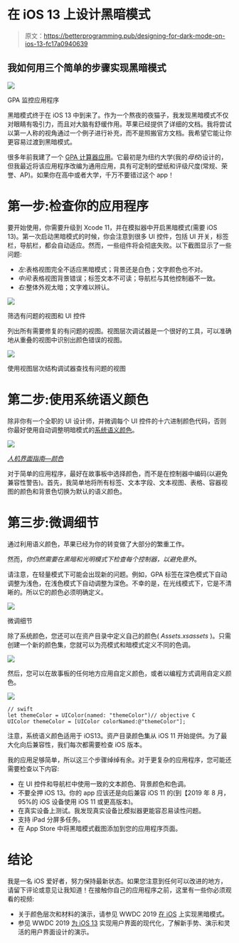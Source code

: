 # 在 iOS 13 上设计黑暗模式

> 原文：<https://betterprogramming.pub/designing-for-dark-mode-on-ios-13-fc17a0940639>

## 我如何用三个简单的步骤实现黑暗模式

![](img/89bfe079d272b618ddd83c58548a32ab.png)

GPA 监控应用程序

黑暗模式终于在 iOS 13 中到来了。作为一个熬夜的夜猫子，我发现黑暗模式不仅对眼睛有吸引力，而且对大脑有舒缓作用。苹果已经提供了详细的文档。我将尝试以第一人称的视角通过一个例子进行补充，而不是照搬官方文档。我希望它能让你更容易过渡到黑暗模式。

很多年前我建了一个 [GPA 计算器应用](https://apps.apple.com/us/app/gpa-master-a-gpa-calculator/id1480981622?ls=1)。它最初是为纽约大学(我的*母校*)设计的，但我最近将该应用程序改编为通用应用，具有可定制的壁纸和评级尺度(常规、荣誉、AP)。如果你在高中或者大学，千万不要错过这个 app！

# 第一步:检查你的应用程序

要开始使用，你需要升级到 Xcode 11，并在模拟器中开启黑暗模式(需要 iOS 13)。第一次启动黑暗模式的时候，你会注意到很多 UI 控件，包括 UI 开关，标签栏，导航栏，都会自动适应。然而，一些组件将会彻底失败。以下截图显示了一些问题:

*   *左*:表格视图完全不适应黑暗模式；背景还是白色；文字颜色也不对。
*   *中间*:表格视图背景错误；标签文本不可读；导航栏与其他控制器不一致。
*   *右*:整体外观太暗；文字难以辨认。

![](img/8fcff02ec5e05b17ac37f5a90f03b9cb.png)

筛选有问题的视图和 UI 控件

列出所有需要修复的有问题的视图。视图层次调试器是一个很好的工具，可以准确地从重叠的视图中识别出颜色错误的视图。

![](img/5c08551d667055ef298219fbc86cc3b3.png)

使用视图层次结构调试器查找有问题的视图

# 第二步:使用系统语义颜色

除非你有一个全职的 UI 设计师，并微调每个 UI 控件的十六进制颜色代码，否则你最好使用自动调整明暗模式的[系统语义颜色](https://developer.apple.com/design/human-interface-guidelines/ios/visual-design/color/)。

![](img/daf497c0566ede1eb3271ecb3d7fb2f3.png)

[*人机界面指南—颜色*](https://developer.apple.com/design/human-interface-guidelines/ios/visual-design/color/)

对于简单的应用程序，最好在故事板中选择颜色，而不是在控制器中编码(以避免兼容性警告)。首先，我简单地将所有标签、文本字段、文本视图、表格、容器视图的颜色和背景色切换为默认的语义颜色。

# 第三步:微调细节

通过利用语义颜色，苹果已经为你的转变做了大部分的繁重工作。

然而，*你仍然需要在黑暗和光明模式下检查每个控制器，以避免意外*。

请注意，在轻量模式下可能会出现新的问题。例如，GPA 标签在深色模式下自动调整为浅色，在浅色模式下自动调整为深色。不幸的是，在光线模式下，它是不清晰的。所以它的颜色必须明确定义。

![](img/81e098f8a8e60cb2a045bd2349c23742.png)

微调细节

除了系统颜色，您还可以在资产目录中定义自己的颜色( *Assets.xsassets* )。只需创建一个新的颜色集，您就可以为亮模式和暗模式定义不同的色调。

![](img/15dd3f4432bd72ebc22f3efa1cdba26a.png)

然后，您可以在故事板的任何地方应用自定义颜色，或者以编程方式调用自定义颜色。

![](img/61d9e255f27b0e49995c1af1f28036e2.png)

```
// swift
let themeColor = UIColor(named: "themeColor")// objective C
UIColor themeColor = [UIColor colorNamed:@"themeColor"];
```

注意，系统语义颜色适用于 iOS13。资产目录颜色集从 iOS 11 开始提供。为了最大化向后兼容性，我们每次都需要检查 iOS 版本。

我的应用足够简单，所以这三个步骤绰绰有余。对于更复杂的应用程序，您可能还需要检查以下内容:

*   在 UI 控件和导航栏中使用一致的文本颜色、背景颜色和色调。
*   不要全押 iOS 13。你的 app 应该还是向后兼容 iOS 11 的(到【2019 年 8 月，95%的 iOS 设备使用 iOS 11 或更高版本)。
*   在真实设备上测试。我发现真实设备比模拟器更能容忍易读性问题。
*   支持 iPad 分屏多任务。
*   在 App Store 中将黑暗模式截图添加到您的应用程序页面。

# 结论

我是一名 iOS 爱好者，努力保持最新状态。如果您注意到任何可以改进的地方，请留下评论或意见让我知道！在接触你自己的应用程序之前，这里有一些你必须观看的视频:

*   关于颜色层次和材料的演示，请参见 WWDC 2019 [在 iOS](https://developer.apple.com/videos/play/wwdc2019/214/) 上实现黑暗模式。
*   参见 WWDC 2019 [为 iOS 13](https://developer.apple.com/videos/play/wwdc2019/224/) 实现用户界面的现代化，了解新手势、演示和灵活的用户界面设计的演示。